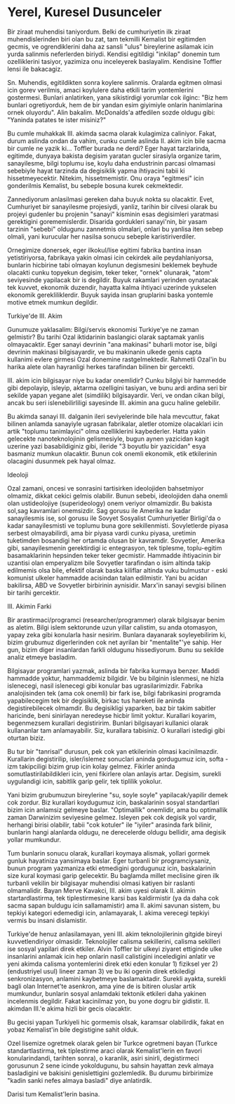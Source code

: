 # Yerel, Kuresel Dusunceler

Bir ziraat muhendisi taniyordum. Belki de cumhuriyetin ilk ziraat muhendislerinden biri olan bu zat, tam tekmilli Kemalist bir egitimden gecmis, ve ogrendiklerini daha az sansli "ulus" bireylerine asilamak icin yurda salinmis neferlerden biriydi. Kendisi egitildigi "inkilap" donemin tum ozelliklerini tasiyor, yazimiza onu inceleyerek baslayalim. Kendisine Toffler lensi ile bakacagiz.

Sn. Muhendis, egitildikten sonra koylere salinmis. Oralarda egitmen olmasi icin gorev verilmis, amaci koylulere daha etkili tarim yontemlerini gostermesi. Bunlari anlatirken, yana sikistirdigi yorumlar cok ilginc: "Biz hem bunlari ogretiyorduk, hem de bir yandan esim giyimiyle onlarin hanimlarina ornek oluyordu". Alin bakalim. McDonalds'a atfedilen sozde oldugu gibi: "Yaninda patates te ister misiniz?"

Bu cumle muhakkak III. akimda sacma olarak kulagimiza caliniyor. Fakat, durum aslinda ondan da vahim, cunku cumle aslinda II. akim icin bile sacma bir cumle ne yazik ki... Toffler burada ne derdi? Eger hayat tarzlarinda, egitimde, dunyaya bakista degisim yaratan gucler sirasiyla organize tarim, sanayilesme, bilgi toplumu ise, koylu daha endustrinin parcasi olmamasi sebebiyle hayat tarzinda da degisiklik yapma ihtiyacini tabii ki hissetmeyecektir. Nitekim, hissetmemistir. Onu oraya "egitmesi" icin gonderilmis Kemalist, bu sebeple bosuna kurek cekmektedir.

Zannediyorum anlasilmasi gereken daha buyuk nokta su olacaktir. Evet, Cumhuriyet bir sanayilesme projesiydi, yanliz, tarihin bir cilvesi olarak bu projeyi gudenler bu projenin "sanayi" kisminin esas degisimleri yaratmasi gerektigini gorememislerdir. Disarida gordukleri sanayi'nin, bir yasam tarzinin "sebebi" oldugunu zannetmis olmalari, onlari bu yanlisa iten sebep olmali, yani kurucular her nasilsa sonucu sebeple karistiriverdiler.

Ornegimize donersek, eger ilkokul/lise egitimi fabrika bantina insan yetistiriyorsa, fabrikaya yakin olmasi icin cekirdek aile peydahlaniyorsa, bunlarin hicbirine tabi olmayan koylunun degismesini beklemek beyhude olacakti cunku topyekun degisim, teker teker, "ornek" olunarak, "atom" seviyesinde yapilacak bir is degildir. Buyuk rakamlari yerinden oynatacak tek kuvvet, ekonomik duzendir, hayatta kalma ihtiyaci uzerinde yukselen ekonomik gerekliliklerdir. Buyuk sayida insan gruplarini baska yontemle motive etmek mumkun degildir.

Turkiye'de III. Akim

Gunumuze yaklasalim: Bilgi/servis ekonomisi Turkiye'ye ne zaman gelmistir? Bu tarihi Ozal iktidarinin baslangici olarak saptamak yanlis olmayacaktir. Eger sanayi devrinin "ana makinasi" buharli motor ise, bilgi devrinin makinasi bilgisayardir, ve bu makinanin ulkede genis capta kullanimi evlere girmesi Ozal donemine rastgelmektedir. Rahmetli Ozal'in bu harika alete olan hayranligi herkes tarafindan bilinen bir gercekti.

III. akim icin bilgisayar niye bu kadar onemlidir? Cunku bilgiyi bir hammedde gibi depolayip, isleyip, aktarma ozelligini tasiyan, ve bunu ardi ardina seri bir sekilde yapan yegane alet (simdilik) bilgisayardir. Veri, ve ondan cikan bilgi, ancak bu seri islenebilirliligi sayesinde III. akimin ana gucu haline gelebilir.

Bu akimda sanayi III. dalganin ileri seviyelerinde bile hala mevcuttur, fakat bilinen anlamda sanayiyle ugrasan fabrikalar, aletler otomize olacaklari icin artik "toplumu tanimlayici" olma ozelliklerini kaybederler. Hatta yakin gelecekte nanoteknolojinin gelismesiyle, bugun aynen yazicidan kagit uzerine yazi basabildiginiz gibi, ileride "3 boyutlu bir yazicidan" esya basmaniz mumkun olacaktir. Bunun cok onemli ekonomik, etik etkilerinin olacagini dusunmek pek hayal olmaz.

Ideoloji

Ozal zamani, oncesi ve sonrasini tartisirken ideolojiden bahsetmiyor olmamiz, dikkat cekici gelmis olabilir. Bunun sebebi, ideolojiden daha onemli olan ustideolojiye (superideology) onem veriyor olmamizdir. Bu bakista sol,sag kavramlari onemsizdir. Sag gorusu ile Amerika ne kadar sanayilesmis ise, sol gorusu ile Sovyet Sosyalist Cumhuriyetler Birligi'da o kadar sanayilesmisti ve toplumu buna gore sekillenmisti. Sovyletlerde piyasa serbest olmayabilirdi, ama bir piyasa vardi cunku piyasa, uretimin tuketimden bosandigi her ortamda olusan bir kavramdir. Sovyetler, Amerika gibi, sanayilesmenin gerektirdigi ic entegrasyon, tek tiplesme, toplu-egitim basamaklarinin hepsinden teker teker gecmistir. Hammadde ihtiyacinin bir uzantisi olan emperyalizm bile Sovyetler tarafindan o isim altinda takip edilmemis olsa bile, efektif olarak baska kiliflar altinda vuku bulmustur - eski komunist ulkeler hammadde acisindan talan edilmistir. Yani bu acidan bakilirsa, ABD ve Sovyetler birbirinin aynisidir. Marx'in sanayi sevgisi bilinen bir tarihi gercektir.

III. Akimin Farki

Bir arastirmaci/programci (researcher/programmer) olarak bilgisayar benim as aletim. Bilgi islem sektorunde uzun yillar calistim, su anda otomasyon, yapay zeka gibi konularla hasir nesirim. Bunlara dayanarak soyleyebilirim ki, bizim grubumuz digerlerinden cok net ayrilan bir "mentalite"'ye sahip. Her gun, bizim diger insanlardan farkli oldugunu hissediyorum. Bunu su sekilde analiz etmeye basladim.

Bilgisayar programlari yazmak, aslinda bir fabrika kurmaya benzer. Maddi hammadde yoktur, hammaddemiz bilgidir. Ve bu bilginin islenmesi, ne hizla islenecegi, nasil islenecegi gibi konular bas ugrasilarimizdir. Fabrika analojisinden tek (ama cok onemli) bir fark ise, bilgi fabrikasini programda yapabilecegim tek bir degisiklik, birkac tus hareketi ile aninda degistirebilecek olmamdir. Bu degisikligi yaparken, baz bir takim sabitler haricinde, beni sinirlayan neredeyse hicbir limit yoktur. Kurallari koyarim, begenmezsem kurallari degistiririm. Bunlari bilgisayari kullanici olarak kullananlar tam anlamayabilir. Siz, kurallara tabisiniz. O kurallari istedigi gibi oturtan biziz.

Bu tur bir "tanrisal" durusun, pek cok yan etkilerinin olmasi kacinilmazdir. Kurallarin degistirilip, isler/islemez sonuclari aninda gordugumuz icin, softa -izm takipciligi bizim grup icin kolay gelmez. Fikirler aninda somutlastirilabildikleri icin, yeni fikirlere olan anlayis artar. Degisim, surekli uygulandigi icin, sabitlik garip gelir, tek tiplilik yokolur.

Yani bizim grubumuzun bireylerine "su, soyle soyle" yapilacak/yapilir demek cok zordur. Biz kurallari koydugumuz icin, baskalarinin sosyal standartlari bizim icin anlamsiz gelmeye baslar. "Optimallik" onemlidir, ama bu optimallik zaman Darwinizim seviyesine gelmez. Isleyen pek cok degisik yol vardir, herhangi birisi olabilir, tabii "cok kotuler" ile "iyiler" arasinda fark bilinir, bunlarin hangi alanlarda oldugu, ne derecelerde oldugu bellidir, ama degisik yollar mumkundur.

Tum bunlarin sonucu olarak, kurallari koymaya alismak, yollari gormek gunluk hayatiniza yansimaya baslar. Eger turbanli bir programciysaniz, bunun program yazmaniza etki etmedigini gordugunuz icin, baskalarinin size kural koymasi garip gelecektir. Bu baglamda millet meclisine giren ilk turbanli vekilin bir bilgisayar muhendisi olmasi katiyen bir raslanti olmamalidir. Bayan Merve Kavakci, III. akim uyesi olarak II. akimin startardlastirma, tek tiplestirmesine karsi bas kaldirmistir (ya da daha cok sacma sapan buldugu icin sallamamistir) ama II. akimi savunan sistem, bu tepkiyi kategori edemedigi icin, anlamayarak, I. akima verecegi tepkiyi vermis bu insani dislamistir.

Turkiye'de henuz anlasilamayan, yeni III. akim teknolojilerinin gitgide bireyi kuvvetlendiriyor olmasidir. Teknolojiler calisma sekillerini, calisma sekilleri ise sosyal yapilari direk etkiler. Alvin Toffler bir ulkeyi ziyaret ettiginde ulke insanlarini anlamak icin hep onlarin nasil calistigini inceledigini anlatir ve yeni akimda calisma yontemlerini direk etki eden konular 1) fiziksel yer 2) (endustriyel usul) lineer zaman 3) ve bu iki ogenin direk etkiledigi senkronizasyon, anlamini kaybetmeye baslamaktadir. Surekli ayakta, surekli bagli olan Internet'te asenkron, ama yine de is bitiren oluslar artik mumkundur, bunlarin sosyal anlamdaki tektonik etkileri daha yakinen incelenmis degildir. Fakat kacinilmaz yon, bu yone dogru bir gidistir. II. akimdan III.'e akima hizli bir gecis olacaktir.

Bu gecisi yapan Turkiyeli hic gormemis olsak, karamsar olabilirdik, fakat en yobaz Kemalist'in bile degistigine sahit olduk.

Ozel lisemize ogretmek olarak gelen bir Turkce ogretmeni bayan (Turkce standartlastirma, tek tiplestirme araci olarak Kemalist'lerin en favori konularindandi, tarihten sonra), o karanlik, asiri sinirli, degistirmeci gorusunun 2 sene icinde yokoldugunu, bu sahsin hayattan zevk almaya basladigini ve bakisini genislettigini gozlemledik. Bu durumu birbirimize "kadin sanki nefes almaya basladi" diye anlatirdik.

Darisi tum Kemalist'lerin basina.
